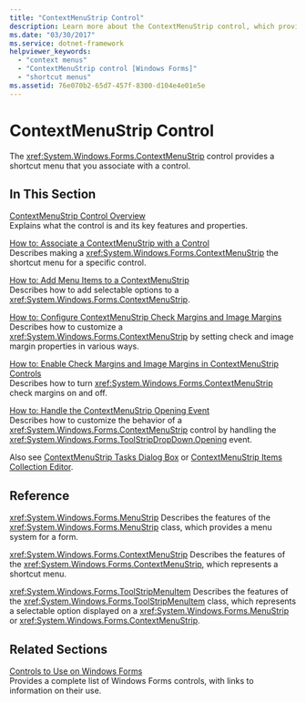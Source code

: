 ```yaml
---
title: "ContextMenuStrip Control"
description: Learn more about the ContextMenuStrip control, which provides a shortcut menu that you associate with a control.
ms.date: "03/30/2017"
ms.service: dotnet-framework
helpviewer_keywords:
  - "context menus"
  - "ContextMenuStrip control [Windows Forms]"
  - "shortcut menus"
ms.assetid: 76e070b2-65d7-457f-8300-d104e4e01e5e
---
```

# ContextMenuStrip Control

The <xref:System.Windows.Forms.ContextMenuStrip> control provides a shortcut menu that you associate with a control.

## In This Section

[ContextMenuStrip Control Overview](contextmenustrip-control-overview.md)\
Explains what the control is and its key features and properties.

[How to: Associate a ContextMenuStrip with a Control](how-to-associate-a-contextmenustrip-with-a-control.md)\
Describes making a <xref:System.Windows.Forms.ContextMenuStrip> the shortcut menu for a specific control.

[How to: Add Menu Items to a ContextMenuStrip](how-to-add-menu-items-to-a-contextmenustrip.md)\
Describes how to add selectable options to a <xref:System.Windows.Forms.ContextMenuStrip>.

[How to: Configure ContextMenuStrip Check Margins and Image Margins](how-to-configure-contextmenustrip-check-margins-and-image-margins.md)\
Describes how to customize a <xref:System.Windows.Forms.ContextMenuStrip> by setting check and image margin properties in various ways.

[How to: Enable Check Margins and Image Margins in ContextMenuStrip Controls](how-to-enable-check-margins-and-image-margins-in-contextmenustrip-controls.md)\
Describes how to turn <xref:System.Windows.Forms.ContextMenuStrip> check margins on and off.

[How to: Handle the ContextMenuStrip Opening Event](how-to-handle-the-contextmenustrip-opening-event.md)\
Describes how to customize the behavior of a <xref:System.Windows.Forms.ContextMenuStrip> control by handling the <xref:System.Windows.Forms.ToolStripDropDown.Opening> event.

Also see [ContextMenuStrip Tasks Dialog Box](/previous-versions/visualstudio/visual-studio-2010/ms233646(v=vs.100)) or [ContextMenuStrip Items Collection Editor](/previous-versions/visualstudio/visual-studio-2010/ms233641(v=vs.100)).

## Reference

<xref:System.Windows.Forms.MenuStrip>
Describes the features of the <xref:System.Windows.Forms.MenuStrip> class, which provides a menu system for a form.

<xref:System.Windows.Forms.ContextMenuStrip>
Describes the features of the <xref:System.Windows.Forms.ContextMenuStrip>, which represents a shortcut menu.

<xref:System.Windows.Forms.ToolStripMenuItem>
Describes the features of the <xref:System.Windows.Forms.ToolStripMenuItem> class, which represents a selectable option displayed on a <xref:System.Windows.Forms.MenuStrip> or <xref:System.Windows.Forms.ContextMenuStrip>.

## Related Sections

[Controls to Use on Windows Forms](controls-to-use-on-windows-forms.md)\
Provides a complete list of Windows Forms controls, with links to information on their use.
